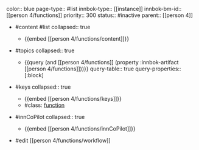 color:: blue
page-type:: #list
innbok-type:: [[instance]]
innbok-bm-id:: [[person 4/functions]]
priority:: 300
status:: #inactive
parent:: [[person 4]]

- #content #list
  collapsed:: true
	- {{embed [[person 4/functions/content]]}}
- #topics
   collapsed:: true
    - {{query (and [[person 4/functions]] (property :innbok-artifact [[person 4/functions]]))}}
      query-table:: true
      query-properties:: [:block]
- #keys
  collapsed:: true
	- {{embed [[person 4/functions/keys]]}}
	- #class: [function](https://go.innbok.com/#/page/innBoK%2Fclass%2Ffunction)
- #innCoPilot
   collapsed:: true
	 - {{embed [[person 4/functions/innCoPilot]]}}

- #edit [[person 4/functions/workflow]]

